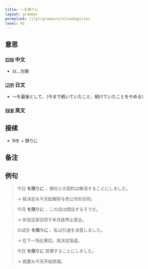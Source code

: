 ```yaml
---
title: 〜を限りに
layout: grammar
permalink: /jlpt/grammars/n1/wokagirini
level: N1
---
```


## 意思

### 🇨🇳 中文

- 以...为限

### 🇯🇵 日文

- 〜を最後として、（今まで続いていたこと、続けていたことをやめる）

### 🇬🇧 英文


## 接续

- Nを + 限りに

## 备注


## 例句

> 今日 **を限りに** 、御社との契約は解消することにしました。
>
> → 我决定从今天起解除与贵公司的合同。

> 今月 **を限りに** 、この店は閉店するそうだ。
>
> → 听说这家店将于本月底停止营业。

> の試合 **を限りに** 、私は引退を決意しました。
>
> → 在下一场比赛后，我决定隐退。

> 今日 **を限りに** 禁煙することにしました。
>
> → 我要从今天开始禁烟。


